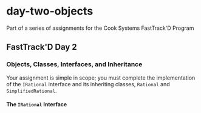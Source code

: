 day-two-objects
===============

Part of a series of assignments for the Cook Systems FastTrack'D Program

## FastTrack'D Day 2

### Objects, Classes, Interfaces, and Inheritance

Your assignment is simple in scope; you must complete the implementation of the `IRational` interface and its inheriting classes, `Rational` and `SimplifiedRational`.

#### The `IRational` Interface

